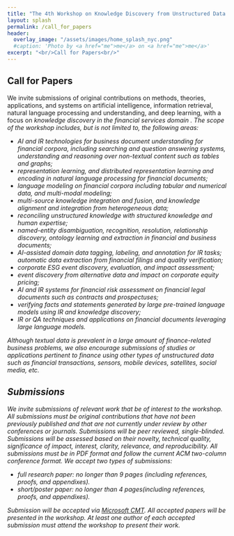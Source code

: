 ```yaml
---
title: "The 4th Workshop on Knowledge Discovery from Unstructured Data in Financial Services"
layout: splash
permalink: /call_for_papers
header:
  overlay_image: "/assets/images/home_splash_nyc.png"
  #caption: 'Photo by <a href="me">me</a> on <a href="me">me</a>'
excerpt: "<br/>Call for Papers<br/>"
---
```


<h2>Call for Papers</h2>

We invite submissions of original contributions on methods, theories, applications, and systems on artificial intelligence, information retrieval, natural language processing and understanding, and deep learning, with a focus on <i> knowledge discovery in the financial services domain <i>. The scope of the workshop includes, but is not limited to, the following areas:

- AI and IR technologies for business document understanding for financial corpora, including searching and question answering systems, understanding and reasoning over non-textual content such as tables and graphs;
- representation learning, and distributed representation learning and encoding in natural language processing for financial documents;
- language modeling on financial corpora including tabular and numerical data, and multi-modal modeling;
- multi-source knowledge integration and fusion, and knowledge alignment and integration from heterogeneous data;
- reconciling unstructured knowledge with structured knowledge and human expertise;
- named-entity disambiguation, recognition, resolution, relationship discovery, ontology learning and extraction in financial and business documents;
- AI-assisted domain data tagging, labeling, and annotation for IR tasks;  automatic data extraction from financial filings and quality verification; 
- corporate ESG event discovery, evaluation, and impact assessment;
- event discovery from alternative data and impact on corporate equity pricing;
- AI and IR systems for financial risk assessment on financial legal documents such as contracts and prospectuses;
- verifying facts and statements generated by large pre-trained language models using IR and knowledge discovery;
- IR or QA techniques and applications on financial documents leveraging large language models.


Although textual data is prevalent in a large amount of finance-related business problems, we also encourage submissions of studies or applications pertinent to finance using other types of unstructured data such as financial transactions, sensors, mobile devices, satellites, social media, etc.

<h2>Submissions</h2>

We invite submissions of relevant work that be of interest to the workshop. All submissions must be original contributions that have not been previously published and that are not currently under review by other conferences or journals. Submissions will be peer reviewed, single-blinded. Submissions will be assessed based on their novelty, technical quality, significance of impact, interest, clarity, relevance, and reproducibility. All submissions must be in PDF format and follow the current ACM two-column conference format. We accept two types of submissions:
- full research paper: no longer than 9 pages (including references, proofs, and appendixes).
- short/poster paper: no longer than 4 pages(including references, proofs, and appendixes).
  
Submission will be accepted via <a href="https://cmt3.research.microsoft.com/KDF2023/">Microsoft CMT</a>. All accepted papers will be presented in the workshop. At least one author of each accepted submission must attend the workshop to present their work. 


